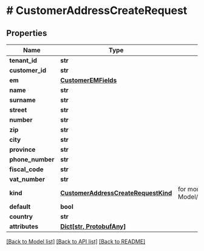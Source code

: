 # # CustomerAddressCreateRequest


## Properties 


Name | Type | Description | Notes
------------ | ------------- | ------------- | -------------
**tenant_id**| **str** |   | [optional]
**customer_id**| **str** |   | [optional]
**em**| [**CustomerEMFields**](CustomerEMFields.md) |   | [optional]
**name**| **str** |   | [optional]
**surname**| **str** |   | [optional]
**street**| **str** |   | [optional]
**number**| **str** |   | [optional]
**zip**| **str** |   | [optional]
**city**| **str** |   | [optional]
**province**| **str** |   | [optional]
**phone_number**| **str** |   | [optional]
**fiscal_code**| **str** |   | [optional]
**vat_number**| **str** |   | [optional]
**kind**| [**CustomerAddressCreateRequestKind**](CustomerAddressCreateRequestKind.md) |  for more information please, see Model/CustomerAddressCreateRequestKind.php  | [optional]
**default**| **bool** |   | [optional]
**country**| **str** |   | [optional]
**attributes**| [**Dict[str, ProtobufAny]**](ProtobufAny.md) |   | [optional]


[[Back to Model list]](../../README.md#models) [[Back to API list]](../../README.md#endpoints) [[Back to README]](../../README.md)

